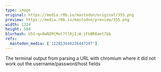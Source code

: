 ```yaml
---
type: image
original: https://media.r0b.io/mastodon/original/355.png
preview: https://media.r0b.io/mastodon/preview/355.png
width: 1224
height: 504
blurhash: U5S~q=8wNIM{Met7tlRjI;W.jFkBR6aet7bb
refs:
  mastodon_media: ['112853648236447297']
---
```


The terminal output from parsing a URL with chromium where it did not work out the username/password/host fields

